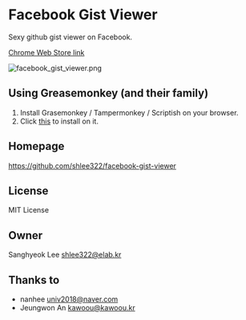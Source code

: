 # Facebook Gist Viewer
Sexy github gist viewer on Facebook.

[Chrome Web Store link](https://chrome.google.com/webstore/detail/facebook-gist-viewer/kdbnedcfcoaoebgpopmlockjgjecggac)

![facebook_gist_viewer.png](https://github.com/shlee322/facebook-gist-viewer/blob/master/facebook_gist_viewer.png)

## Using Greasemonkey (and their family)

1. Install Grasemonkey / Tampermonkey / Scriptish on your browser.
2. Click [this][userscript] to install on it.

[userscript]: https://shlee322/facebook-gist-viewer/raw/master/facebook-gist.user.js


## Homepage
https://github.com/shlee322/facebook-gist-viewer

## License
MIT License

## Owner
Sanghyeok Lee <shlee322@elab.kr>

## Thanks to
- nanhee <univ2018@naver.com>
- Jeungwon An <kawoou@kawoou.kr>
